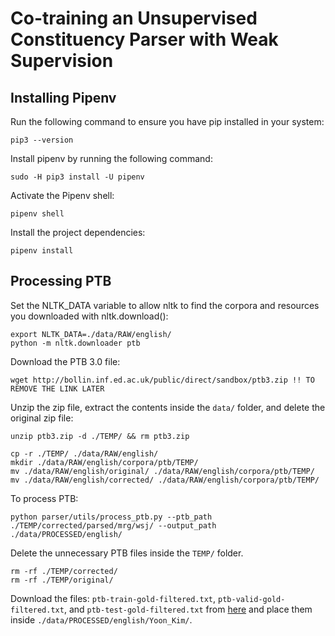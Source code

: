 # Co-training an Unsupervised Constituency Parser with Weak Supervision


## Installing Pipenv

Run the following command to ensure you have pip installed in your system:

    pip3 --version

Install pipenv by running the following command:

    sudo -H pip3 install -U pipenv

Activate the Pipenv shell:

    pipenv shell

Install the project dependencies:

    pipenv install 

## Processing PTB

Set the NLTK_DATA variable to allow nltk to find the corpora and resources you downloaded with nltk.download():

    export NLTK_DATA=./data/RAW/english/
    python -m nltk.downloader ptb

Download the PTB 3.0 file:

    wget http://bollin.inf.ed.ac.uk/public/direct/sandbox/ptb3.zip !! TO REMOVE THE LINK LATER

Unzip the zip file, extract the contents inside the `data/` folder, and delete the original zip file:

    unzip ptb3.zip -d ./TEMP/ && rm ptb3.zip

    cp -r ./TEMP/ ./data/RAW/english/
    mkdir ./data/RAW/english/corpora/ptb/TEMP/
    mv ./data/RAW/english/original/ ./data/RAW/english/corpora/ptb/TEMP/
    mv ./data/RAW/english/corrected/ ./data/RAW/english/corpora/ptb/TEMP/

To process PTB:

    python parser/utils/process_ptb.py --ptb_path ./TEMP/corrected/parsed/mrg/wsj/ --output_path ./data/PROCESSED/english/

Delete the unnecessary PTB files inside the `TEMP/` folder.

    rm -rf ./TEMP/corrected/ 
    rm -rf ./TEMP/original/
    
Download the files: `ptb-train-gold-filtered.txt`, `ptb-valid-gold-filtered.txt`, and `ptb-test-gold-filtered.txt` from [here](https://drive.google.com/file/d/1m4ssitfkWcDSxAE6UYidrP6TlUctSG2D/view) and place them inside `./data/PROCESSED/english/Yoon_Kim/`.

